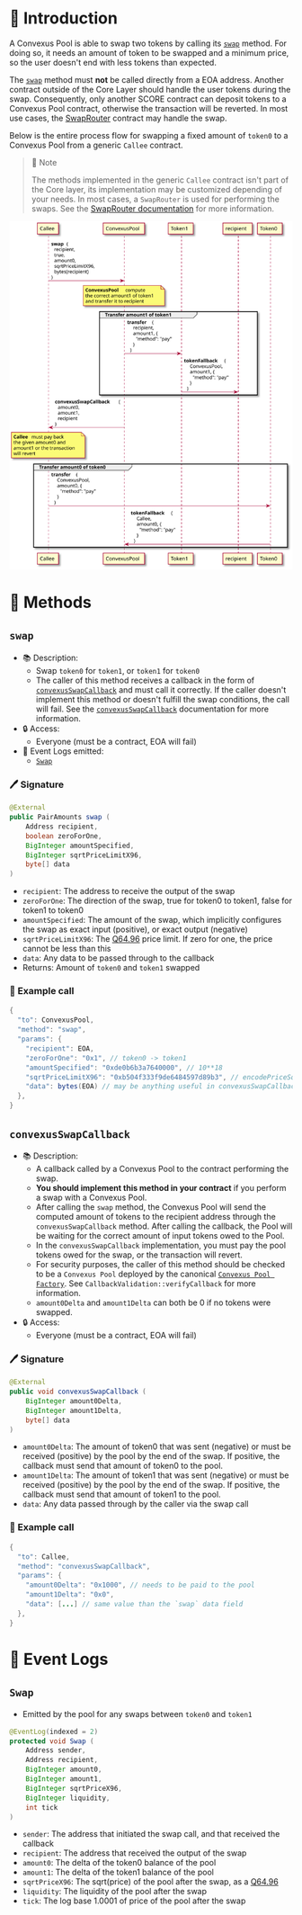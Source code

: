 # 📖 Introduction

A Convexus Pool is able to swap two tokens by calling its [`swap`](#swap) method. For doing so, it needs an amount of token to be swapped and a minimum price, so the user doesn't end with less tokens than expected.

The [`swap`](#swap) method must **not** be called directly from a EOA address. Another contract outside of the Core Layer should handle the user tokens during the swap. Consequently, only another SCORE contract can deposit tokens to a Convexus Pool contract, otherwise the transaction will be reverted. In most use cases, the [SwapRouter](/Convexus-Periphery/Contracts/SwapRouter/docs/README.md#tokens-swap) contract may handle the swap.

Below is the entire process flow for swapping a fixed amount of `token0` to a Convexus Pool from a generic `Callee` contract.

> 📝 Note
> 
> The methods implemented in the generic `Callee` contract isn't part of the Core layer, its implementation may be customized depending of your needs. In most cases, a `SwapRouter` is used for performing the swaps. See the [SwapRouter documentation](/Convexus-Periphery/Contracts/SwapRouter/docs/README.md#tokens-swap) for more information.

![swap](uml/swap.svg)

# 📜 Methods

## `swap`

- 📚 Description: 
  - Swap `token0` for `token1`, or `token1` for `token0`
  - The caller of this method receives a callback in the form of [`convexusSwapCallback`](#convexusswapcallback) and must call it correctly. If the caller doesn't implement this method or doesn't fulfill the swap conditions, the call will fail. See the [`convexusSwapCallback`](#convexusswapcallback) documentation for more information.
- 🔒 Access:
  - Everyone (must be a contract, EOA will fail)
- 🔎 Event Logs emitted:
  -  [`Swap`](#swap-1p)

### 🖊️ Signature

```java
@External
public PairAmounts swap (
    Address recipient,
    boolean zeroForOne,
    BigInteger amountSpecified,
    BigInteger sqrtPriceLimitX96,
    byte[] data
)
```

- `recipient`: The address to receive the output of the swap
- `zeroForOne`: The direction of the swap, true for token0 to token1, false for token1 to token0
- `amountSpecified`: The amount of the swap, which implicitly configures the swap as exact input (positive), or exact output (negative)
- `sqrtPriceLimitX96`: The [Q64.96](/commons/q6496.md) price limit. If zero for one, the price cannot be less than this
- `data`: Any data to be passed through to the callback
- Returns: Amount of `token0` and `token1` swapped

### 🧪 Example call

```java
{
  "to": ConvexusPool,
  "method": "swap",
  "params": {
    "recipient": EOA,
    "zeroForOne": "0x1", // token0 -> token1
    "amountSpecified": "0xde0b6b3a7640000", // 10**18
    "sqrtPriceLimitX96": "0xb504f333f9de6484597d89b3", // encodePriceSqrt(1, 2)
    "data": bytes(EOA) // may be anything useful in convexusSwapCallback
  },
}
```

## `convexusSwapCallback`

- 📚 Description: 
  - A callback called by a Convexus Pool to the contract performing the swap. 
  - **You should implement this method in your contract** if you perform a swap with a Convexus Pool.
  - After calling the `swap` method, the Convexus Pool will send the computed amount of tokens to the recipient address through the `convexusSwapCallback` method. After calling the callback, the Pool will be waiting for the correct amount of input tokens owed to the Pool.
  - In the `convexusSwapCallback` implementation, you must pay the pool tokens owed for the swap, or the transaction will revert.
  - For security purposes, the caller of this method should be checked to be a `Convexus Pool` deployed by the canonical [`Convexus Pool Factory`](/core-layer/factory/index.md). See `CallbackValidation::verifyCallback` for more information.
  - `amount0Delta` and `amount1Delta` can both be 0 if no tokens were swapped.
- 🔒 Access: 
  - Everyone (must be a contract, EOA will fail)

### 🖊️ Signature

```java
@External
public void convexusSwapCallback (
    BigInteger amount0Delta,
    BigInteger amount1Delta,
    byte[] data
)
```

- `amount0Delta`: The amount of token0 that was sent (negative) or must be received (positive) by the pool by the end of the swap. If positive, the callback must send that amount of token0 to the pool.
- `amount1Delta`: The amount of token1 that was sent (negative) or must be received (positive) by the pool by the end of the swap. If positive, the callback must send that amount of token1 to the pool.
- `data`: Any data passed through by the caller via the swap call

### 🧪 Example call

```java
{
  "to": Callee,
  "method": "convexusSwapCallback",
  "params": {
    "amount0Delta": "0x1000", // needs to be paid to the pool
    "amount1Delta": "0x0",
    "data": [...] // same value than the `swap` data field
  },
}
```

# 🔎 Event Logs

## `Swap`

- Emitted by the pool for any swaps between `token0` and `token1`

```java
@EventLog(indexed = 2)
protected void Swap (
    Address sender,
    Address recipient,
    BigInteger amount0,
    BigInteger amount1,
    BigInteger sqrtPriceX96,
    BigInteger liquidity,
    int tick
)
```

- `sender`: The address that initiated the swap call, and that received the callback
- `recipient`: The address that received the output of the swap
- `amount0`: The delta of the token0 balance of the pool
- `amount1`: The delta of the token1 balance of the pool
- `sqrtPriceX96`: The sqrt(price) of the pool after the swap, as a [Q64.96](/commons/q6496.md)
- `liquidity`: The liquidity of the pool after the swap
- `tick`: The log base 1.0001 of price of the pool after the swap


